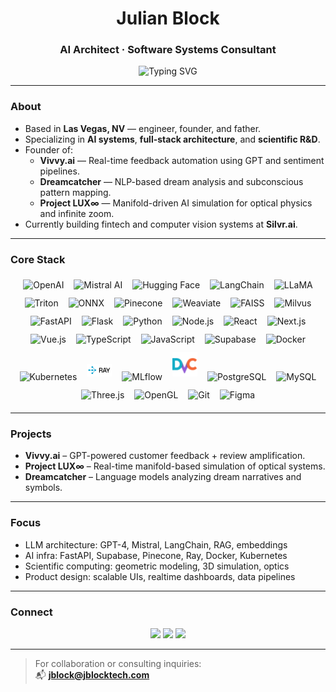 <h1 align="center">Julian Block</h1>
<h3 align="center">AI Architect · Software Systems Consultant</h3>

<p align="center">
  <img src="https://readme-typing-svg.demolab.com?font=Fira+Code&size=20&pause=1000&color=14B8A6&center=true&vCenter=true&width=600&lines=AI+Infrastructure+Design;LLM+System+Engineering;Scientific+Simulation+via+Code" alt="Typing SVG" />
</p>

---

### About

- Based in **Las Vegas, NV** — engineer, founder, and father.
- Specializing in **AI systems**, **full-stack architecture**, and **scientific R&D**.
- Founder of:
  - **Vivvy.ai** — Real-time feedback automation using GPT and sentiment pipelines.
  - **Dreamcatcher** — NLP-based dream analysis and subconscious pattern mapping.
  - **Project LUX∞** — Manifold-driven AI simulation for optical physics and infinite zoom.
- Currently building fintech and computer vision systems at **Silvr.ai**.

---

### Core Stack

<p align="center">
  <!-- LLMs & AI Models -->
  <img src="https://upload.wikimedia.org/wikipedia/commons/0/04/OpenAI_Logo.svg" width="40" title="OpenAI" style="margin: 6px;" />
  <img src="https://avatars.githubusercontent.com/u/139581015?s=200&v=4" width="40" title="Mistral AI" style="margin: 6px;" />
  <img src="https://huggingface.co/front/assets/huggingface_logo-noborder.svg" width="40" title="Hugging Face" style="margin: 6px;" />
  <img src="https://avatars.githubusercontent.com/u/139248137?s=200&v=4" width="40" title="LangChain" style="margin: 6px;" />
  <img src="https://avatars.githubusercontent.com/u/99792963?s=200&v=4" width="40" title="LLaMA" style="margin: 6px;" />
  <img src="https://avatars.githubusercontent.com/u/47718794?s=200&v=4" width="40" title="Triton" style="margin: 6px;" />
  <img src="https://onnx.ai/assets/logo.svg" width="40" title="ONNX" style="margin: 6px;" />

  <!-- Vector DBs & RAG -->
  <img src="https://avatars.githubusercontent.com/u/78059591?s=200&v=4" width="40" title="Pinecone" style="margin: 6px;" />
  <img src="https://avatars.githubusercontent.com/u/49764446?s=200&v=4" width="40" title="Weaviate" style="margin: 6px;" />
  <img src="https://avatars.githubusercontent.com/u/89625367?s=200&v=4" width="40" title="FAISS" style="margin: 6px;" />
  <img src="https://avatars.githubusercontent.com/u/82454191?s=200&v=4" width="40" title="Milvus" style="margin: 6px;" />

  <!-- Backend & APIs -->
  <img src="https://cdn.jsdelivr.net/gh/devicons/devicon/icons/fastapi/fastapi-original.svg" width="40" title="FastAPI" style="margin: 6px;" />
  <img src="https://cdn.jsdelivr.net/gh/devicons/devicon/icons/flask/flask-original.svg" width="40" title="Flask" style="margin: 6px;" />
  <img src="https://cdn.jsdelivr.net/gh/devicons/devicon/icons/python/python-original.svg" width="40" title="Python" style="margin: 6px;" />
  <img src="https://cdn.jsdelivr.net/gh/devicons/devicon/icons/nodejs/nodejs-original.svg" width="40" title="Node.js" style="margin: 6px;" />

  <!-- Frontend & UI -->
  <img src="https://cdn.jsdelivr.net/gh/devicons/devicon/icons/react/react-original.svg" width="40" title="React" style="margin: 6px;" />
  <img src="https://cdn.jsdelivr.net/gh/devicons/devicon/icons/nextjs/nextjs-original.svg" width="40" title="Next.js" style="margin: 6px;" />
  <img src="https://cdn.jsdelivr.net/gh/devicons/devicon/icons/vuejs/vuejs-original.svg" width="40" title="Vue.js" style="margin: 6px;" />
  <img src="https://cdn.jsdelivr.net/gh/devicons/devicon/icons/typescript/typescript-original.svg" width="40" title="TypeScript" style="margin: 6px;" />
  <img src="https://cdn.jsdelivr.net/gh/devicons/devicon/icons/javascript/javascript-original.svg" width="40" title="JavaScript" style="margin: 6px;" />

  <!-- Infra & DevOps -->
  <img src="https://avatars.githubusercontent.com/u/54469796?s=200&v=4" width="40" title="Supabase" style="margin: 6px;" />
  <img src="https://cdn.jsdelivr.net/gh/devicons/devicon/icons/docker/docker-original.svg" width="40" title="Docker" style="margin: 6px;" />
  <img src="https://cdn.jsdelivr.net/gh/devicons/devicon/icons/kubernetes/kubernetes-plain.svg" width="40" title="Kubernetes" style="margin: 6px;" />
  <img src="https://raw.githubusercontent.com/ray-project/ray/master/doc/source/images/ray_logo.png" width="40" title="Ray" style="margin: 6px;" />
  <img src="https://mlflow.org/docs/latest/_static/MLflow-logo-final-black.png" width="40" title="MLflow" style="margin: 6px;" />
  <img src="https://raw.githubusercontent.com/iterative/dvc.org/main/static/img/logo.svg" width="40" title="DVC" style="margin: 6px;" />

  <!-- Databases -->
  <img src="https://cdn.jsdelivr.net/gh/devicons/devicon/icons/postgresql/postgresql-original.svg" width="40" title="PostgreSQL" style="margin: 6px;" />
  <img src="https://cdn.jsdelivr.net/gh/devicons/devicon/icons/mysql/mysql-original.svg" width="40" title="MySQL" style="margin: 6px;" />

  <!-- Visualization & 3D -->
  <img src="https://cdn.jsdelivr.net/gh/devicons/devicon/icons/threejs/threejs-original.svg" width="40" title="Three.js" style="margin: 6px;" />
  <img src="https://cdn.jsdelivr.net/gh/devicons/devicon/icons/opengl/opengl-original.svg" width="40" title="OpenGL" style="margin: 6px;" />

  <!-- Misc -->
  <img src="https://cdn.jsdelivr.net/gh/devicons/devicon/icons/git/git-original.svg" width="40" title="Git" style="margin: 6px;" />
  <img src="https://cdn.jsdelivr.net/gh/devicons/devicon/icons/figma/figma-original.svg" width="40" title="Figma" style="margin: 6px;" />
</p>

---

### Projects

- **Vivvy.ai** – GPT-powered customer feedback + review amplification.
- **Project LUX∞** – Real-time manifold-based simulation of optical systems.
- **Dreamcatcher** – Language models analyzing dream narratives and symbols.

---

### Focus

- LLM architecture: GPT-4, Mistral, LangChain, RAG, embeddings
- AI infra: FastAPI, Supabase, Pinecone, Ray, Docker, Kubernetes
- Scientific computing: geometric modeling, 3D simulation, optics
- Product design: scalable UIs, realtime dashboards, data pipelines

---

### Connect

<p align="center">
  <a href="https://jblocktech.com"><img src="https://img.shields.io/badge/Website-000000?style=for-the-badge&logo=About.me&logoColor=white" /></a>
  <a href="https://linkedin.com/in/julianblock"><img src="https://img.shields.io/badge/LinkedIn-0077B5?style=for-the-badge&logo=linkedin&logoColor=white" /></a>
  <a href="https://github.com/Julianblock"><img src="https://img.shields.io/badge/GitHub-100000?style=for-the-badge&logo=github&logoColor=white" /></a>
</p>

---

> For collaboration or consulting inquiries:  
> 📬 **[jblock@jblocktech.com](mailto:jblock@jblocktech.com)**
